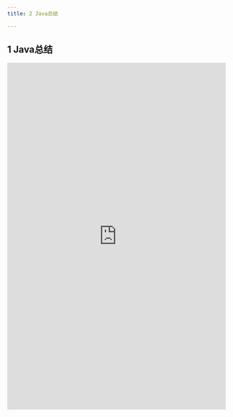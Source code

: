 ```yaml
---
title: 2 Java总结

---
```




##  1 Java总结

<iframe src="https://s.poetries.work/mindmap/java/Java.pdf" width="100%" height="800" frameborder="0" scrolling="no" framespacing="0"></iframe>

